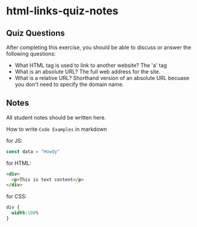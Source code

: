# html-links-quiz-notes

## Quiz Questions

After completing this exercise, you should be able to discuss or answer the following questions:

- What HTML tag is used to link to another website?
The 'a' tag
- What is an absolute URL?
The full web address for the site.
- What is a relative URL?
Shorthand version of an absolute URL becuase you don't need to specify the domain name.

## Notes

All student notes should be written here.


How to write `Code Examples` in markdown

for JS:
```javascript
const data = "Howdy"
```

for HTML:
```html
<div>
  <p>This is text content</p>
</div>
```

for CSS:
```css
div {
  width:100%
}
```
